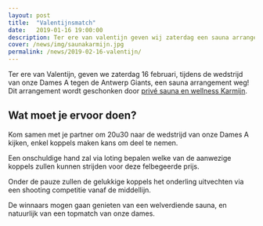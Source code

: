```yaml
---
layout: post
title:  "Valentijnsmatch"
date:   2019-01-16 19:00:00
description: Ter ere van valentijn geven wij zaterdag een sauna arrangement weg.
cover: /news/img/saunakarmijn.jpg
permalink: /news/2019-02-16-valentijn/
---
```


Ter ere van Valentijn, geven we zaterdag 16 februari, tijdens de wedstrijd van onze Dames A tegen de Antwerp Giants, een sauna arrangement weg! Dit arrangement wordt geschonken door [privé sauna en wellness Karmijn](https://www.saunakarmijn.be/).

## Wat moet je ervoor doen?

Kom samen met je partner om 20u30 naar de wedstrijd van onze Dames A kijken, enkel koppels maken kans om deel te nemen.

Een onschuldige hand zal via loting bepalen welke van de aanwezige koppels zullen kunnen strijden voor deze felbegeerde prijs.

Onder de pauze zullen de gelukkige koppels het onderling uitvechten via een shooting competitie vanaf de middellijn.

De winnaars mogen gaan genieten van een welverdiende sauna, en natuurlijk van een topmatch van onze dames.